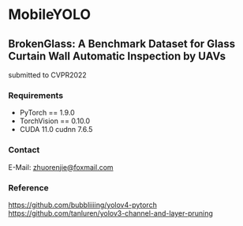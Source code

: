 # MobileYOLO
## BrokenGlass: A Benchmark Dataset for Glass Curtain Wall Automatic Inspection by UAVs
submitted to CVPR2022

### Requirements
* PyTorch == 1.9.0
* TorchVision == 0.10.0
* CUDA 11.0  cudnn 7.6.5

### Contact
E-Mail: zhuorenjie@foxmail.com

### Reference
https://github.com/bubbliiiing/yolov4-pytorch \
https://github.com/tanluren/yolov3-channel-and-layer-pruning
